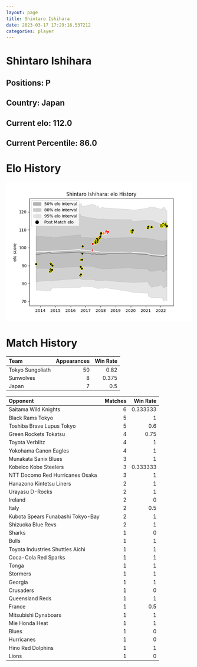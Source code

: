 ```yaml
---  
layout: page  
title: Shintaro Ishihara  
date: 2023-03-17 17:29:16.537212  
categories: player  
---
```

# Shintaro Ishihara

## Positions: P

## Country: Japan

## Current elo: 112.0

## Current Percentile: 86.0

# Elo History


![elo history](history_ShintaroIshihara.png)
# Match History


| Team             |   Appearances |   Win Rate |
|:-----------------|--------------:|-----------:|
| Tokyo Sungoliath |            50 |      0.82  |
| Sunwolves        |             8 |      0.375 |
| Japan            |             7 |      0.5   |

| Opponent                          |   Matches |   Win Rate |
|:----------------------------------|----------:|-----------:|
| Saitama Wild Knights              |         6 |   0.333333 |
| Black Rams Tokyo                  |         5 |   1        |
| Toshiba Brave Lupus Tokyo         |         5 |   0.6      |
| Green Rockets Tokatsu             |         4 |   0.75     |
| Toyota Verblitz                   |         4 |   1        |
| Yokohama Canon Eagles             |         4 |   1        |
| Munakata Sanix Blues              |         3 |   1        |
| Kobelco Kobe Steelers             |         3 |   0.333333 |
| NTT Docomo Red Hurricanes Osaka   |         3 |   1        |
| Hanazono Kintetsu Liners          |         2 |   1        |
| Urayasu D-Rocks                   |         2 |   1        |
| Ireland                           |         2 |   0        |
| Italy                             |         2 |   0.5      |
| Kubota Spears Funabashi Tokyo-Bay |         2 |   1        |
| Shizuoka Blue Revs                |         2 |   1        |
| Sharks                            |         1 |   0        |
| Bulls                             |         1 |   1        |
| Toyota Industries Shuttles Aichi  |         1 |   1        |
| Coca-Cola Red Sparks              |         1 |   1        |
| Tonga                             |         1 |   1        |
| Stormers                          |         1 |   1        |
| Georgia                           |         1 |   1        |
| Crusaders                         |         1 |   0        |
| Queensland Reds                   |         1 |   1        |
| France                            |         1 |   0.5      |
| Mitsubishi Dynaboars              |         1 |   1        |
| Mie Honda Heat                    |         1 |   1        |
| Blues                             |         1 |   0        |
| Hurricanes                        |         1 |   0        |
| Hino Red Dolphins                 |         1 |   1        |
| Lions                             |         1 |   0        |